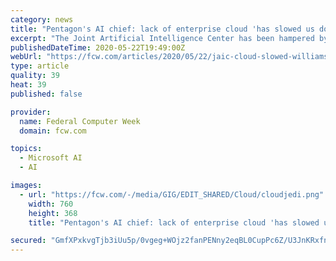 ```yaml
---
category: news
title: "Pentagon's AI chief: lack of enterprise cloud 'has slowed us down'"
excerpt: "The Joint Artificial Intelligence Center has been hampered by enterprise cloud program delays, but is pivoting with the Air Force's help."
publishedDateTime: 2020-05-22T19:49:00Z
webUrl: "https://fcw.com/articles/2020/05/22/jaic-cloud-slowed-williams.aspx"
type: article
quality: 39
heat: 39
published: false

provider:
  name: Federal Computer Week
  domain: fcw.com

topics:
  - Microsoft AI
  - AI

images:
  - url: "https://fcw.com/-/media/GIG/EDIT_SHARED/Cloud/cloudjedi.png"
    width: 760
    height: 368
    title: "Pentagon's AI chief: lack of enterprise cloud 'has slowed us down'"

secured: "GmfXPxkvgTjb3iUu5p/0vgeg+WOjz2fanPENny2eqBL0CupPc6Z/U3JnKRxfnfeFVD1yp4tmCMvJvTYsvyL2jH1gAKaL5Y/u2OZmlbw7hoN3jPx9vVt9MX5buJ18pOX/ZoJqUG5ewxmTtn9jojdpyWF/HDA9DugrSHN8KPIx1onVc1jzd0fFBNEApfW1vHKq2ddzXluhHrwY/Alpd2fnHLPF5mUIqTopLufN9WmxaqiRgLE3j5zpw2alzom8AHHda1DLZs73tenAeNF3Y1spplPrqjbf2aYAHlldsRQkBcUJW5FQKXSY+u5mQqEs4a5BPXs6umJJSyrDmELhxZsCWrU2GDAYzMbBi/3r/djdDsJznv8EIY0rWi1i1+l8QH8Jlf+n9YmixBLlwyxhfOcbN0pgi2QFhe+WUgZjzAkjGCf0276dvc7vRqc9Uo3LIg26/Ujcs58aA4fnBXej0Roc7YB01d3fzXjsEcpMIViC/QA=;Iq7gFx/ny4HZkSC3qtUnQA=="
---
```


